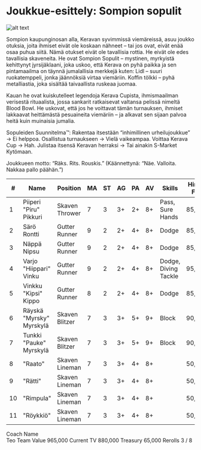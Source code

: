 
# Joukkue-esittely: Sompion sopulit

![alt text](/siteTexts/blogEntries/7/image.jpeg)

Sompion kaupunginosan alla, Keravan syvimmissä viemäreissä, asuu joukko otuksia, joita ihmiset eivät ole koskaan nähneet – tai jos ovat, eivät enää osaa puhua siitä. Nämä otukset eivät ole tavallisia rottia. He eivät ole edes tavallisia skaveneita. He ovat Sompion Sopulit – mystinen, myrkyistä kehittynyt jyrsijäklaani, joka uskoo, että Kerava on pyhä paikka ja sen pintamaailma on täynnä jumalallisia merkkejä kuten:
Lidl – suuri ruokatemppeli, jonka jäännöksiä virtaa viemäriin.
Koffin tölkki – pyhä metalliastia, joka sisältää taivaallista ruskeaa juomaa.

Kauan he ovat kuiskutelleet legendoja Kerava Cupista, ihmismaailman verisestä rituaalista, jossa sankarit ratkaisevat valtansa pelissä nimeltä Blood Bowl. He uskovat, että jos he voittavat tämän turnauksen, ihmiset lakkaavat heittämästä pesuaineita viemäriin – ja alkavat sen sijaan palvoa heitä kuin muinaisia jumalia.

Sopuleiden Suunnitelma™:
Rakentaa itsestään “inhimillinen urheilujoukkue” → Ei helppoa.
Osallistua turnaukseen → Vielä vaikeampaa.
Voittaa Kerava Cup → Hah.
Julistaa itsensä Keravan herraksi → Tai ainakin S-Market Kytömaan.

Joukkueen motto:
“Räks. Rits. Rouskis.”
(Käännettynä: “Näe. Valloita. Nakkaa pallo päähän.”)

| #  | Name                      | Position       | MA | ST | AG | PA | AV | Skills           | Hiring Fee | SPP | MNG | NI | TR | Current Value |
|----|---------------------------|----------------|----|----|----|----|----|------------------|------------|-----|-----|----|----|---------------|
| 1  | Piiperi "Piru" Pikkuri    | Skaven Thrower | 7  | 3  | 3+ | 2+ | 8+ | Pass, Sure Hands | 85,000    | 0   |     | 1  | 0  | 85,000        |
| 2  | Särö Rontti               | Gutter Runner  | 9  | 2  | 2+ | 4+ | 8+ | Dodge            | 85,000    | 3   |     | 0  | 0  | 85,000        |
| 3  | Näppä Nipsu               | Gutter Runner  | 9  | 2  | 2+ | 4+ | 8+ | Dodge            | 85,000    | 0   |     | 0  | 0  | 85,000        |
| 4  | Varjo "Hiippari" Vinku    | Gutter Runner  | 9  | 2  | 2+ | 4+ | 8+ | Dodge, Diving Tackle | 95,000 | 1   |     | 0  | 0  | 95,000        |
| 5  | Vinkku "Kipsi" Kippo      | Gutter Runner  | 8  | 2  | 2+ | 4+ | 8+ | Dodge            | 85,000    | 0   |     | 0  | 0  | 85,000        |
| 6  | Räyskä "Myrsky" Myrskylä  | Skaven Blitzer | 7  | 3  | 3+ | 5+ | 9+ | Block            | 90,000    | 2   |     | 0  | 0  | 90,000        |
| 7  | Tunkki "Pauke" Myrskylä   | Skaven Blitzer | 7  | 3  | 3+ | 5+ | 9+ | Block            | 90,000    | 0   |     | 0  | 0  | 90,000        |
| 8  | "Raato"                   | Skaven Lineman | 7  | 3  | 3+ | 4+ | 8+ |                  | 50,000    | 2   |     | 0  | 0  | 50,000        |
| 9  | "Rätti"                   | Skaven Lineman | 7  | 3  | 3+ | 4+ | 8+ |                  | 50,000    | 0   |     | 0  | 0  | 50,000        |
| 10 | "Rimpula"                 | Skaven Lineman | 7  | 3  | 3+ | 4+ | 8+ |                  | 50,000    | 0   |     | 0  | 0  | 50,000        |
| 11 | "Röykkiö"                 | Skaven Lineman | 7  | 3  | 3+ | 4+ | 8+ |                  | 50,000    | 4   |     | 0  | 0  | 50,000        |

Coach Name	
Teo
Team Value	965,000
Current TV	880,000
Treasury	65,000
Rerolls	3 / 8